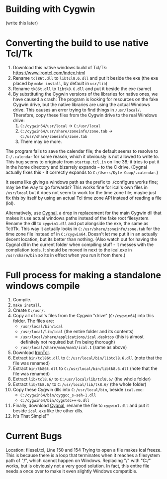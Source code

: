 # Building with Cygwin
(write this later)
# Converting the build to use native Tcl/Tk
1. Download this native windows build of Tcl/Tk: https://www.irontcl.com/index.html
2. Rename `tcl86t.dll` to `libtcl8.6.dll` and put it beside the exe (the exe placed by `make install`, by default in `usr/lib`)
3. Rename `tk86t.dll` to `libtk8.6.dll` and put it beside the exe (same)
4. By substituting the Cygwin versions of the libraries for native ones, we have caused a crash: The program is looking for resources on the fake Cygwin drive, but the native libraries are using the actual Windows drive. This causes an error trying to find things in `/usr/local/`. Therefore, copy these files from the Cygwin drive to the real Windows drive:
	1. `C:/cygwin64/usr/local` -> `C:/usr/local`
	2. `C:/cygwin64/usr/share/zoneinfo/zone.tab` -> `C:/usr/share/zoneinfo/zone.tab`
	3. There may be more.

The program fails to save the calendar file; the default seems to resolve to `C:/.calendar` for some reason, which it obviously is not allowed to write to. This bug seems to originate from `startup.tcl.in` on line 38; it tries to put it in the home directory and bizarrely expands `~` to the C drive. (Cygnal actually fixes this - It correctly expands to `C:/Users/Kyle Coop/.calendar`.)

It seems like giving a windows path as the prefix to ./configure works fine; may be the way to go forwards? This works fine for ical's own files in `/usr/local` but it does not seem to work for the time zone file; maybe just fix this by itself by using an actual Tcl time zone API instead of reading a file (lol).

Alternatively, use [Cygnal](https://www.kylheku.com/cygnal/), a drop in replacement for the main Cygwin dll that makes it use actual windows paths instead of the fake root filesystem. Rename the dll to `cygwin1.dll` and put alongside the exe, the same as Tcl/Tk.
This way it actually looks in `C:/usr/share/zoneinfo/zone.tab` for the time zone file instead of in `C:/cygwin64`. Doesn't let me put it in an actually decent location, but its better than nothing.
(Also watch out for having the Cygnal dll in the current folder when compiling stuff - it messes with the compilation tools. It should be moved in next to the ical.exe in `/usr/share/bin` so its in effect when you run it from there.)

# Full process for making a standalone windows compile

1. Compile.
2. `make install`.
3. Create `C:/usr/`.
4. Copy all of ical's files from the Cygwin "drive" (`C:/cygwin64`) into this folder. The files are:
	- `/usr/local/bin/ical`
	- `/usr/local/lib/ical` (the entire folder and its contents)
	- `/usr/local/share/applications/ical.desktop` (this is almost definitely not required but I'm being thorough)
	- `/usr/local/share/man/man1/ical.1` (same as above)
5. Download [IronTcl](https://www.irontcl.com/index.html).
6. Extract `bin/tcl86t.dll` to `C:/usr/local/bin/libtcl8.6.dll` (note that the file was renamed)
7. Extract `bin/tk86t.dll` to `C:/usr/local/bin/libtk8.6.dll` (note that the file was renamed)
8. Extract `lib/tcl8.6/` to `C:/usr/local/lib/tcl8.6/` (the whole folder)
9. Extract `lib/tk8.6/` to `C:/usr/local/lib/tk8.6/` (the whole folder)
10. Copy these Cygwin dlls into `C:/usr/local/bin`, beside `ical.exe`:
	- `C:/cygwin64/bin/cyggcc_s-seh-1.dll`
	- `C:/cygwin64/bin/cygstdc++-6.dll`
11. Finally, download [Cygnal](https://www.kylheku.com/cygnal/), rename the file to `cygwin1.dll` and put it beside `ical.exe` like the other dlls.
12. It's That Simple!™


# Current Bugs
Location: filesel.tcl, Line 150 and 154
Trying to open a file makes ical freeze. This is because there is a loop that terminates when it reaches a filesystem path of "/", which cannot happen on Windows. Replacing "/" with "C:/" works, but is obviously not a very good solution. In fact, this entire file needs a once over to make it even slightly Windows compatible.